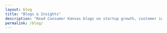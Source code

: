 ```yaml
---
layout: blog
title: "Blogs & Insights"
description: "Read Consumer Kanvas blogs on startup growth, customer insights, product-market fit, lowering CAC, boosting LTV, and building investor-ready businesses in India."
permalink: /blog/
---
```

